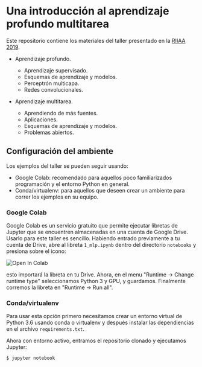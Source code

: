 # Una introducción al aprendizaje profundo multitarea

Este repositorio contiene los materiales del taller presentado en la [RIIAA 2019](https://riiaa.org).

* Aprendizaje profundo.
  * Aprendizaje supervisado.
  * Esquemas de aprendizaje y modelos.
  * Perceptrón multicapa.
  * Redes convolucionales.
  

* Aprendizaje multitarea.
  * Aprendiendo de más fuentes.
  * Aplicaciones.
  * Esquemas de aprendizaje y modelos.
  * Problemas abiertos.


## Configuración del ambiente

Los ejemplos del taller se pueden seguir usando:
 * Google Colab: recomendado para aquellos poco familiarizados programación y el entorno Python en general.
 * Conda/virtualenv: para aquellos que deseen crear un ambiente para correr los ejemplos en su equipo.

### Google Colab

Google Colab es un servicio gratuito que permite ejecutar libretas de Jupyter que se encuentren almacenadas en una cuenta de Google Drive. Usarlo para este taller es sencillo. Habiendo entrado previamente a tu cuenta de Drive, abre al libreta `1_mlp.ipynb` dentro del directorio `notebooks` y presiona sobre el icono: 

![Open In Colab](https://colab.research.google.com/assets/colab-badge.svg)

esto importará la libreta en tu Drive. Ahora, en el menu "Runtime -> Change runtime type" seleccionamos Python 3 y GPU, y guardamos. Finalmente corremos la libreta en "Runtime -> Run all".

### Conda/virtualenv

Para usar esta opción primero necesitamos crear un entorno virtual de Python 3.6 usando conda o virtualenv y después instalar las dependiencias en el archivo `requirements.txt`.

Ahora con entorno activo, entramos el repositorio clonado y ejecutamos Jupyter:

```shell
$ jupyter notebook
```
